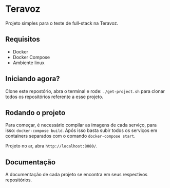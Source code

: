 # Teravoz
Projeto simples para o teste de full-stack na Teravoz.

## Requisitos
- Docker
- Docker Compose
- Ambiente linux

## Iniciando agora?
Clone este repostório, abra o terminal e rode: `./get-project.sh` para clonar todos os repositórios referente a esse projeto.

## Rodando o projeto
Para começar, é necessário compilar as imagens de cada serviço, para isso: `docker-compose build`.
Após isso basta subir todos os serviços em containers separados com o comando `docker-compose start`.

Projeto no ar, abra `http://localhost:8080/`.

## Documentação
A documentação de cada projeto se encontra em seus respectivos repositórios.